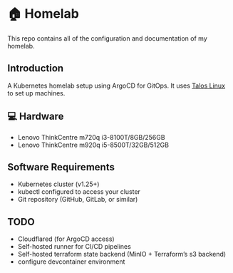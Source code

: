 # 🏠 Homelab

This repo contains all of the configuration and documentation of my homelab.


## Introduction
A Kubernetes homelab setup using ArgoCD for GitOps. It uses [Talos Linux](https://www.talos.dev/) to set up machines.

## 💻 Hardware

- Lenovo ThinkCentre m720q i3-8100T/8GB/256GB
- Lenovo ThinkCentre m920q i5-8500T/32GB/512GB

## Software Requirements
- Kubernetes cluster (v1.25+)
- kubectl configured to access your cluster
- Git repository (GitHub, GitLab, or similar)

## TODO
- Cloudflared (for ArgoCD access)
- Self-hosted runner for CI/CD pipelines
- Self-hosted terraform state backend (MinIO + Terraform’s s3 backend)
- configure devcontainer environment